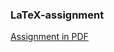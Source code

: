 ### LaTeX-assignment
 
[Assignment in PDF](https://github.com/amandajuhl95/LaTeX-assignment/blob/master/latex-opgave.pdf)
